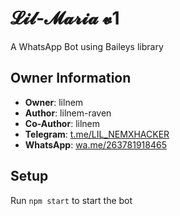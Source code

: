 # 𝓛𝓲𝓵‑𝓜𝓪𝓻𝓲𝓪 𝓿1

A WhatsApp Bot using Baileys library

## Owner Information
- **Owner**: lilnem
- **Author**: lilnem-raven
- **Co-Author**: lilnem
- **Telegram**: [t.me/LIL_NEMXHACKER](https://t.me/LIL_NEMXHACKER)
- **WhatsApp**: [wa.me/263781918465](https://wa.me/263781918465)

## Setup
Run `npm start` to start the bot
